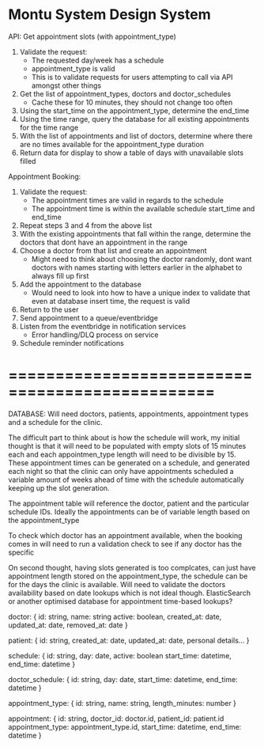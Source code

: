 # Montu System Design System

API:
Get appointment slots (with appointment_type)
1. Validate the request:
    - The requested day/week has a schedule
    - appointment_type is valid
    - This is to validate requests for users attempting to call via API amongst other things
2. Get the list of appointment_types, doctors and doctor_schedules
    - Cache these for 10 minutes, they should not change too often
3. Using the start_time on the appointment_type, determine the end_time
4. Using the time range, query the database for all existing appointments for the time range
5. With the list of appointments and list of doctors, determine where there are no times available for the appointment_type duration
6. Return data for display to show a table of days with unavailable slots filled

Appointment Booking:
1. Validate the request:
    - The appointment times are valid in regards to the schedule
    - The appointment time is within the available schedule start_time and end_time
2. Repeat steps 3 and 4 from the above list
3. With the existing appointments that fall within the range, determine the doctors that dont have an appointment in the range
4. Choose a doctor from that list and create an appointment
    - Might need to think about choosing the doctor randomly, dont want doctors with names starting with letters earlier in the alphabet to always fill up first
5. Add the appointment to the database
    - Would need to look into how to have a unique index to validate that even at database insert time, the request is valid
6. Return to the user
7. Send appointment to a queue/eventbridge
8. Listen from the eventbridge in notification services
    - Error handling/DLQ process on service
9. Schedule reminder notifications

================================================
================================================

DATABASE:
Will need doctors, patients, appointments, appointment types and a schedule for the clinic.

The difficult part to think about is how the schedule will work, my initial thought is that it will need to be populated with empty slots of 15 minutes each and each appointmen_type length will need to be divisible by 15.
These appointment times can be generated on a schedule, and generated each night so that the clinic can only have appointments scheduled a variable amount of weeks ahead of time with the schedule automatically keeping up the slot generation.

The appointment table will reference the doctor, patient and the particular schedule IDs.
Ideally the appointments can be of variable length based on the appointment_type 

To check which doctor has an appointment available, when the booking comes in will need to run a validation check to see if any doctor has the specific

On second thought, having slots generated is too complcates, can just have appointment length stored on the appointment_type, the schedule can be for the days the clinic is available.
Will need to validate the doctors availability based on date lookups which is not ideal though.
ElasticSearch or another optimised database for appointment time-based lookups?

doctor:
{
    id: string,
    name: string
    active: boolean,
    created_at: date,
    updated_at: date,
    removed_at: date
}

patient:
{
    id: string,
    created_at: date,
    updated_at: date,
    personal details...
}

schedule:
{
    id: string,
    day: date,
    active: boolean
    start_time: datetime,
    end_time: datetime
}

doctor_schedule:
{
    id: string,
    day: date,
    start_time: datetime,
    end_time: datetime
}

appointment_type:
{
    id: string,
    name: string,
    length_minutes: number
}

appointment:
{
    id: string,
    doctor_id: doctor.id,
    patient_id: patient.id
    appointment_type: appointment_type.id,
    start_time: datetime,
    end_time: datetime
}
